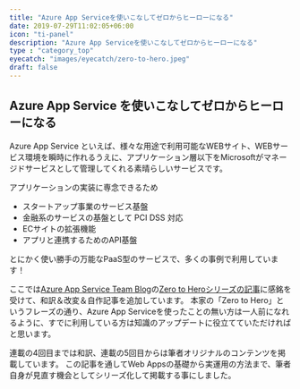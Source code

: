 ```yaml
---
title: "Azure App Serviceを使いこなしてゼロからヒーローになる"
date: 2019-07-29T11:02:05+06:00
icon: "ti-panel"
description: "Azure App Serviceを使いこなしてゼロからヒーローになる"
type : "category_top"
eyecatch: "images/eyecatch/zero-to-hero.jpeg"
draft: false
---
```


## Azure App Service を使いこなしてゼロからヒーローになる

Azure App Service といえば、様々な用途で利用可能なWEBサイト、WEBサービス環境を瞬時に作れるうえに、アプリケーション層以下をMicrosoftがマネージドサービスとして管理してくれる素晴らしいサービスです。

アプリケーションの実装に専念できるため

- スタートアップ事業のサービス基盤
- 金融系のサービスの基盤として PCI DSS 対応
- ECサイトの拡張機能
- アプリと連携するためのAPI基盤

とにかく使い勝手の万能なPaaS型のサービスで、多くの事例で利用しています！

ここでは[Azure App Service Team Blog](https://azure.github.io/AppService/)の[Zero to Heroシリーズの記事](https://azure.github.io/AppService/tags/#zero-to-hero)に感銘を受けて、和訳＆改変＆自作記事を追加しています。
本家の「Zero to Hero」というフレーズの通り、Azure App Serviceを使ったことの無い方は一人前になれるように、すでに利用している方は知識のアップデートに役立てていただければと思います。

連載の4回目までは和訳、連載の5回目からは筆者オリジナルのコンテンツを掲載しています。
この記事を通してWeb Appsの基礎から実運用の方法まで、筆者自身が見直す機会としてシリーズ化して掲載する事にしました。
